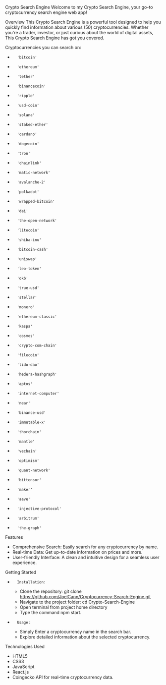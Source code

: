 Crypto Search Engine
Welcome to my Crypto Search Engine, your go-to cryptocurrency search engine web app!

Overview
This Crypto Search Engine is a powerful tool designed to help you quickly find information about various (50) cryptocurrencies. Whether you're a trader, investor, or just curious about the world of digital assets, This Crypto Search Engine has got you covered.


Cryptocurrencies you can search on:
* 		'bitcoin'
* 		'ethereum'
* 		'tether'
* 		'binancecoin'
* 		'ripple'
* 		'usd-coin'
* 		'solana'
* 		'staked-ether'
* 		'cardano'
* 		'dogecoin'
* 		'tron'
* 		'chainlink'
* 		'matic-network'
* 		'avalanche-2'
* 		'polkadot'
* 		'wrapped-bitcoin'
* 		'dai'
* 		'the-open-network'
* 		'litecoin'
* 		'shiba-inu'
* 		'bitcoin-cash'
* 		'uniswap'
* 		'leo-token'
* 		'okb'
* 		'true-usd'
* 		'stellar'
* 		'monero'
* 		'ethereum-classic'
* 		'kaspa'
* 		'cosmos'
* 		'crypto-com-chain'
* 		'filecoin'
* 		'lido-dao'
* 		'hedera-hashgraph'
* 		'aptos'
* 		'internet-computer'
* 		'near'
* 		'binance-usd'
* 		'immutable-x'
* 		'thorchain'
* 		'mantle'
* 		'vechain'
* 		'optimism'
* 		'quant-network'
* 		'bittensor'
* 		'maker'
* 		'aave'
* 		'injective-protocol'
* 		'arbitrum'
* 		'the-graph'


Features
* Comprehensive Search: Easily search for any cryptocurrency by name.
* Real-time Data: Get up-to-date information on prices and more.
* User-friendly Interface: A clean and intuitive design for a seamless user experience.


Getting Started
* 		Installation:
    * Clone the repository: git clone https://github.com/JoelCann/Cryptocurrency-Search-Engine.git
    * Navigate to the project folder: cd Crypto-Search-Engine
    * Open terminal from project home directory
    * Type the command npm start.

* 		Usage:
    * Simply Enter a cryptocurrency name in the search bar.
    * Explore detailed information about the selected cryptocurrency.

Technologies Used
* HTML5
* CSS3
* JavaScript
* React.js
* Coingecko API for real-time cryptocurrency data.


